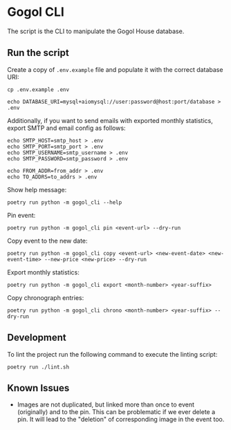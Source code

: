 # Gogol CLI

The script is the CLI to manipulate the Gogol House database.

## Run the script

Create a copy of `.env.example` file and populate it with the correct database URI:

```shell
cp .env.example .env

echo DATABASE_URI=mysql+aiomysql://user:password@host:port/database > .env
```

Additionally, if you want to send emails with exported monthly statistics, export
SMTP and email config as follows:

```shell
echo SMTP_HOST=smtp_host > .env
echo SMTP_PORT=smtp_port > .env
echo SMTP_USERNAME=smtp_username > .env
echo SMTP_PASSWORD=smtp_password > .env

echo FROM_ADDR=from_addr > .env
echo TO_ADDRS=to_addrs > .env
```

Show help message:

```shell
poetry run python -m gogol_cli --help
```

Pin event:

```shell
poetry run python -m gogol_cli pin <event-url> --dry-run
```

Copy event to the new date:

```shell
poetry run python -m gogol_cli copy <event-url> <new-event-date> <new-event-time> --new-price <new-price> --dry-run
```

Export monthly statistics:

```shell
poetry run python -m gogol_cli export <month-number> <year-suffix>
```

Copy chronograph entries:

```shell
poetry run python -m gogol_cli chrono <month-number> <year-suffix> --dry-run
```

## Development

To lint the project run the following command to execute the linting script:

```shell
poetry run ./lint.sh
```

## Known Issues

- Images are not duplicated, but linked more than once to event (originally) and
  to the pin. This can be problematic if we ever delete a pin. It will lead to
  the "deletion" of corresponding image in the event too. 
